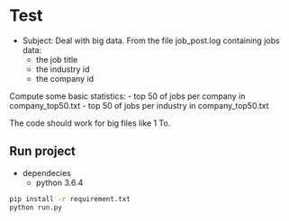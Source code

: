 # Test

- Subject: Deal with big data.
From the file job_post.log containing jobs data:
	- the job title
	- the industry id
	- the company id

Compute some basic statistics:
	- top 50 of jobs per company in company_top50.txt
	- top 50 of jobs per industry in company_top50.txt

The code should work for big files like 1 To.

## Run project

- dependecies
  - python 3.6.4

```bash
pip install -r requirement.txt
python run.py
```
